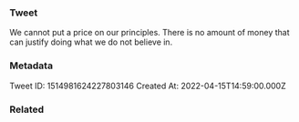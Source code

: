 ### Tweet
We cannot put a price on our principles. There is no amount of money that can justify doing what we do not believe in.

### Metadata
Tweet ID: 1514981624227803146
Created At: 2022-04-15T14:59:00.000Z

### Related

